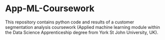 # App-ML-Coursework

This repository contains python code and results of a customer segmentation analysis coursework (Applied machine learning module within the Data Science Apprenticeship degree from York St John University, UK). 
